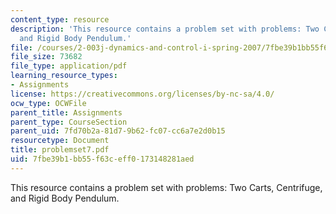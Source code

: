 ```yaml
---
content_type: resource
description: 'This resource contains a problem set with problems: Two Carts, Centrifuge,
  and Rigid Body Pendulum.'
file: /courses/2-003j-dynamics-and-control-i-spring-2007/7fbe39b1bb55f63ceff0173148281aed_problemset7.pdf
file_size: 73682
file_type: application/pdf
learning_resource_types:
- Assignments
license: https://creativecommons.org/licenses/by-nc-sa/4.0/
ocw_type: OCWFile
parent_title: Assignments
parent_type: CourseSection
parent_uid: 7fd70b2a-81d7-9b62-fc07-cc6a7e2d0b15
resourcetype: Document
title: problemset7.pdf
uid: 7fbe39b1-bb55-f63c-eff0-173148281aed
---
```

This resource contains a problem set with problems: Two Carts, Centrifuge, and Rigid Body Pendulum.